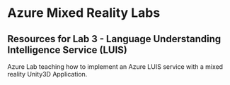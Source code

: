 # Azure Mixed Reality Labs

## Resources for Lab 3 - Language Understanding Intelligence Service (LUIS)

Azure Lab teaching how to implement an Azure LUIS service with a mixed reality Unity3D Application.